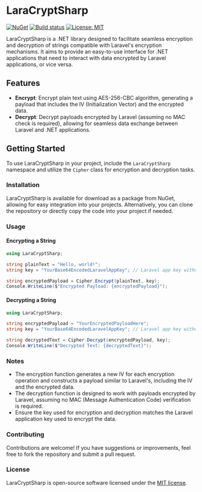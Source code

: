 # LaraCryptSharp

[![NuGet](https://img.shields.io/nuget/v/LaraCryptSharp?cacheSeconds=3600)](https://www.nuget.org/packages/LaraCryptSharp/)
[![Build status](https://github.com/rgdcastro/LaraCryptSharp/actions/workflows/build-and-test.yml/badge.svg?branch=main)](https://github.com/rgdcastro/LaraCryptSharp/actions/workflows/build-and-test.yml)
[![License: MIT](https://img.shields.io/badge/License-MIT-yellow.svg)](https://opensource.org/licenses/MIT)

LaraCryptSharp is a .NET library designed to facilitate seamless encryption and decryption of strings compatible with Laravel's encryption mechanisms. It aims to provide an easy-to-use interface for .NET applications that need to interact with data encrypted by Laravel applications, or vice versa.

## Features

- **Encrypt**: Encrypt plain text using AES-256-CBC algorithm, generating a payload that includes the IV (Initialization Vector) and the encrypted data.
- **Decrypt**: Decrypt payloads encrypted by Laravel (assuming no MAC check is required), allowing for seamless data exchange between Laravel and .NET applications.

## Getting Started

To use LaraCryptSharp in your project, include the `LaraCryptSharp` namespace and utilize the `Cipher` class for encryption and decryption tasks.

### Installation

LaraCryptSharp is available for download as a package from NuGet, allowing for easy integration into your projects. Alternatively, you can clone the repository or directly copy the code into your project if needed.

### Usage

#### Encrypting a String

```csharp
using LaraCryptSharp;

string plainText = "Hello, world!";
string key = "YourBase64EncodedLaravelAppKey"; // Laravel app key without 'base64:' prefix

string encryptedPayload = Cipher.Encrypt(plainText, key);
Console.WriteLine($"Encrypted Payload: {encryptedPayload}");
```

#### Decrypting a String

```csharp
using LaraCryptSharp;

string encryptedPayload = "YourEncryptedPayloadHere";
string key = "YourBase64EncodedLaravelAppKey"; // Laravel app key without 'base64:' prefix

string decryptedText = Cipher.Decrypt(encryptedPayload, key);
Console.WriteLine($"Decrypted Text: {decryptedText}");
```

### Notes

- The encryption function generates a new IV for each encryption operation and constructs a payload similar to Laravel's, including the IV and the encrypted data.
- The decryption function is designed to work with payloads encrypted by Laravel, assuming no MAC (Message Authentication Code) verification is required.
- Ensure the key used for encryption and decryption matches the Laravel application key used to encrypt the data.

### Contributing

Contributions are welcome! If you have suggestions or improvements, feel free to fork the repository and submit a pull request.

### License

LaraCryptSharp is open-source software licensed under the [MIT license](https://opensource.org/licenses/MIT).